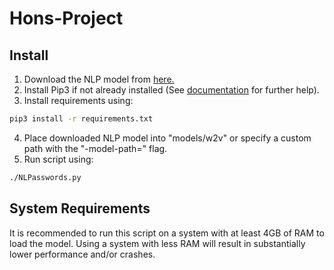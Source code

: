 # Hons-Project

## Install
1. Download the NLP model from [here.](https://drive.google.com/file/d/1Ws9m5iHbgN3IHPiGl1iVBMp-wS6cteXF/view?usp=sharing)
2. Install Pip3 if not already installed (See [documentation](https://pip.pypa.io/en/stable/installing/) for further help).
3. Install requirements using:  
```bash
pip3 install -r requirements.txt
```
4. Place downloaded NLP model into "models/w2v" or specify a custom path with the "-model-path=" flag.
5. Run script using:
```bash
./NLPasswords.py
```

## System Requirements
It is recommended to run this script on a system with at least 4GB of RAM to load the model. Using a system with less RAM will result in substantially lower performance and/or crashes.

